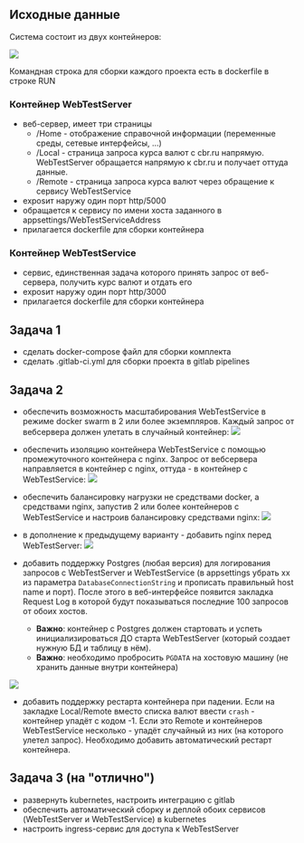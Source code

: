 ## Исходные данные

Система состоит из двух контейнеров:

![](https://dl.dropboxusercontent.com/s/coa6hqf4oi8cj0f/20_203436.png)

Командная строка для сборки каждого проекта есть в dockerfile в строке RUN

### Контейнер WebTestServer
* веб-сервер, имеет три страницы
  * /Home - отображение справочной информации (переменные среды, сетевые интерфейсы, ...)
  * /Local - страница запроса курса валют с cbr.ru напрямую. WebTestServer обращается напрямую к cbr.ru и получает оттуда данные.
  * /Remote - страница запроса курса валют через обращение к сервису WebTestService
* exposит наружу один порт http/5000
* обращается к сервису по имени хоста заданного в appsettings/WebTestServiceAddress
* прилагается dockerfile для сборки контейнера
 
### Контейнер WebTestService
* сервис, единственная задача которого принять запрос от веб-сервера, получить курс валют и отдать его
* exposит наружу один порт http/3000
* прилагается dockerfile для сборки контейнера

## Задача 1
* сделать docker-compose файл для сборки комплекта
* сделать .gitlab-ci.yml для сборки проекта в gitlab pipelines

## Задача 2
* обеспечить возможность масштабирования WebTestService в режиме docker swarm в 2 или более экземпляров. Каждый запрос от вебсервера должен улетать в случайный контейнер:
![](https://dl.dropboxusercontent.com/s/6nob0wc0h36h39t/20_203700.png)


* обеспечить изоляцию контейнера WebTestService с помощью промежуточного контейнера с nginx. Запрос от вебсервера направляется в контейнер с nginx, оттуда - в контейнер с WebTestService:
![](https://dl.dropboxusercontent.com/s/hgx68iikiktiu3s/20_204456.png)


* обеспечить балансировку нагрузки не средствами docker, а средствами nginx, запустив 2 или более контейнеров с WebTestService и настроив балансировку средствами nginx:
![](https://dl.dropboxusercontent.com/s/cly31xdggrifd25/20_203718.png)


* в дополнение к предыдущему варианту - добавить nginx перед WebTestServer:
![](https://dl.dropboxusercontent.com/s/eivz20c20sy3ang/20_203850.png)


* добавить поддержку Postgres (любая версия) для логирования запросов с WebTestServer и WebTestService (в appsettings убрать xx из параметра `DatabaseConnectionString` и прописать правильный host name и порт). После этого в веб-интерфейсе появится закладка Request Log в которой будут показываться последние 100 запросов от обоих хостов. 
  * **Важно**: контейнер с Postgres должен стартовать и успеть инициализироваться ДО старта WebTestServer (который создает нужную БД и таблицу в нём).
  * **Важно**: необходимо пробросить `PGDATA` на хостовую машину (не хранить данные внутри контейнера)

![](https://dl.dropboxusercontent.com/s/qdp61zeiub6p1n4/23_112923.png)

* добавить поддержку рестарта контейнера при падении. Если на закладке Local/Remote вместо списка валют ввести `crash` - контейнер упадёт с кодом -1. Если это Remote и контейнеров WebTestService несколько - упадёт случайный из них (на которого улетел запрос). Необходимо добавить автоматический рестарт контейнера. 

## Задача 3 (на "отлично")
* развернуть kubernetes, настроить интеграцию с gitlab
* обеспечить автоматический сборку и деплой обоих сервисов (WebTestServer и WebTestService) в kubernetes
* настроить ingress-сервис для доступа к WebTestServer